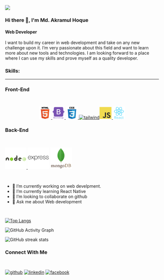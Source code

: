 <img align='center' src="https://avatars.githubusercontent.com/u/96454691?v=4">


### Hi there 👋, I'm Md. Akramul Hoque
#### Web Developer

I want to build my career in web development and take on any new challenge upon it. I’m very passionate about this field and want to learn more about new tools and technologies. I am looking forward to a place where I can use my skills and prove myself as a quality developer. 

<h3 align="left">Skills:</h3>
<p><hr></p>
<h3 align="left">Front-End</h3>
<br>
<p align="center"> <a href="https://www.w3.org/html/" target="_blank" rel="noreferrer"> <img src="https://raw.githubusercontent.com/devicons/devicon/master/icons/html5/html5-original-wordmark.svg" alt="html5" width="40" height="40"/> <img src="https://raw.githubusercontent.com/devicons/devicon/master/icons/bootstrap/bootstrap-plain-wordmark.svg" alt="bootstrap" width="40" height="40"/> </a> <a href="https://www.w3schools.com/css/" target="_blank" rel="noreferrer"> <img src="https://raw.githubusercontent.com/devicons/devicon/master/icons/css3/css3-original-wordmark.svg" alt="css3" width="40" height="40"/> </a> <a href="https://tailwindcss.com/" target="_blank" rel="noreferrer"> <img src="https://www.vectorlogo.zone/logos/tailwindcss/tailwindcss-icon.svg" alt="tailwind" width="40" height="40"/><img src="https://raw.githubusercontent.com/devicons/devicon/master/icons/javascript/javascript-original.svg" alt="javascript" width="40" height="40"/> </a> <a href="https://reactjs.org/" target="_blank" rel="noreferrer"> <img src="https://raw.githubusercontent.com/devicons/devicon/master/icons/react/react-original-wordmark.svg" alt="react" width="40" height="40"/></a> </p>

<h3 align="left">Back-End</h3>
<br>
<p align="left"> <a href="https://expressjs.com" target="_blank" rel="noreferrer"> <a href="https://nodejs.org" target="_blank" rel="noreferrer"> <img src="https://raw.githubusercontent.com/devicons/devicon/master/icons/nodejs/nodejs-original-wordmark.svg" alt="nodejs" width="70" height="70"/> </a> <img src="https://raw.githubusercontent.com/devicons/devicon/master/icons/express/express-original-wordmark.svg" alt="express" width="70" height="70"/> </a> <a href="https://www.mongodb.com/" target="_blank" rel="noreferrer"> <img src="https://raw.githubusercontent.com/devicons/devicon/master/icons/mongodb/mongodb-original-wordmark.svg" alt="mongodb" width="70" height="70"/> </a> </p>

<br>

- 🔭 I’m currently working on web develpment. 
- 🌱 I’m currently learning React Native 
- 👯 I’m looking to collaborate on github 
- 💬 Ask me about Web development 

<br>


[![Top Langs](https://github-readme-stats.vercel.app/api/top-langs/?username=akramHoque)](https://github.com/anuraghazra/github-readme-stats)
<br>

![GitHub Activity Graph](https://activity-graph.herokuapp.com/graph?username=akramHoque) 
<br>


![GitHub streak stats](https://github-readme-streak-stats.herokuapp.com/?user=akramHoque)
<br>



<h3>Connect With Me </h3>
<br>


[<img src='https://cdn.jsdelivr.net/npm/simple-icons@3.0.1/icons/github.svg' alt='github' height='40'>](https://github.com/akramHoque)  [<img src='https://cdn.jsdelivr.net/npm/simple-icons@3.0.1/icons/linkedin.svg' alt='linkedin' height='40'>](https://www.linkedin.com/in/akramul-hoque-155438241/)  [<img src='https://cdn.jsdelivr.net/npm/simple-icons@3.0.1/icons/facebook.svg' alt='facebook' height='40'>](https://www.facebook.com/akram.sharif.756)  
</a> 
